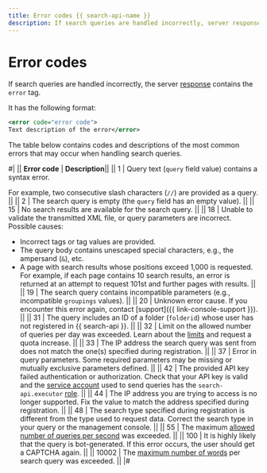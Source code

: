 ```yaml
---
title: Error codes {{ search-api-name }}
description: If search queries are handled incorrectly, server responses contain the error tag.
---
```


# Error codes

If search queries are handled incorrectly, the server [response](../concepts/response.md) contains the `error` tag.

It has the following format:

```xml
<error code="error code">
Text description of the error</error>
```

The table below contains codes and descriptions of the most common errors that may occur when handling search queries.

#|
|| **Error code** | **Description**||
|| 1 | 
Query text (`query` field value) contains a syntax error.

For example, two consecutive slash characters (`//`) are provided as a query. 
||
|| 2 | The search query is empty (the `query` field has an empty value). ||
|| 15 | No search results are available for the search query. ||
|| 18 | 
Unable to validate the transmitted XML file, or query parameters are incorrect. Possible causes:

- Incorrect tags or tag values are provided.
- The query body contains unescaped special characters, e.g., the ampersand (`&`), etc.
- A page with search results whose positions exceed 1,000 is requested. For example, if each page contains 10 search results, an error is returned at an attempt to request 101st and further pages with results. 
||
|| 19 | The search query contains incompatible parameters (e.g., incompatible `groupings` values). ||
|| 20 | Unknown error cause. If you encounter this error again, contact [support]({{ link-console-support }}). ||
|| 31 | The query includes an ID of a folder (`folderid`) whose user has not registered in {{ search-api }}. ||
|| 32 | Limit on the allowed number of queries per day was exceeded. Learn about the [limits](../concepts/limits.md) and request a quota increase. ||
|| 33 | The IP address the search query was sent from does not match the one(s) specified during registration. ||
|| 37 | Error in query parameters. Some required parameters may be missing or mutually exclusive parameters defined. ||
|| 42 | The provided API key failed authentication or authorization. Check that your API key is valid and the [service account](../../iam/concepts/users/service-accounts.md) used to send queries has the `search-api.executor` [role](../security/index.md). ||
|| 44 | The IP address you are trying to access is no longer supported. Fix the value to match the address specified during registration. ||
|| 48 | The search type specified during registration is different from the type used to request data. Correct the search type in your query or the management console. ||
|| 55 | The maximum [allowed number of queries per second](../concepts/limits.md) was exceeded. ||
|| 100 | It is highly likely that the query is bot-generated. If this error occurs, the user should get a CAPTCHA again. ||
|| 10002 | The [maximum number of words](../concepts/limits.md#search-api-limits) per search query was exceeded. ||
|#